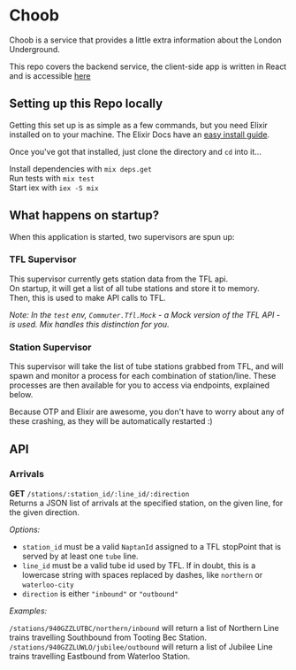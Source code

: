 # Choob
Choob is a service that provides a little extra information about the London Underground.  

This repo covers the backend service, the client-side app is written in React and is accessible [here](https://github.com/joshvince/commuter-web)

## Setting up this Repo locally
Getting this set up is as simple as a few commands, but you need Elixir installed
on to your machine. The Elixir Docs have an
[easy install guide](http://elixir-lang.org/install.html).

Once you've got that installed, just clone the directory and `cd` into it...  

Install dependencies with `mix deps.get`  
Run tests with `mix test`  
Start iex with `iex -S mix`  

## What happens on startup?
When this application is started, two supervisors are spun up:  

### TFL Supervisor
This supervisor currently gets station data from the TFL api.  
On startup, it will get a list of all tube stations and store it to memory.  
Then, this is used to make API calls to TFL.  

*Note: In the `test` env, `Commuter.Tfl.Mock` - a Mock version of the TFL API -
is used. Mix handles this distinction for you.*  

### Station Supervisor
This supervisor will take the list of tube stations grabbed from TFL, and will
spawn and monitor a process for each combination of station/line. These processes
are then available for you to access via endpoints, explained below.  

Because OTP and Elixir are awesome, you don't have to worry about any of these
crashing, as they will be automatically restarted :)

## API
### Arrivals

**GET** `/stations/:station_id/:line_id/:direction`  
Returns a JSON list of arrivals at the specified station, on the given line, for
the given direction.  

*Options:*
- `station_id` must be a valid `NaptanId` assigned to a TFL stopPoint that is served
by at least one `tube` line.
- `line_id` must be a valid tube id used by TFL. If in doubt, this is a
lowercase string with spaces replaced by dashes, like `northern` or `waterloo-city`
- `direction` is either `"inbound"` or `"outbound"`  

*Examples:*   
 
`/stations/940GZZLUTBC/northern/inbound` will return a list of Northern Line
trains travelling Southbound from Tooting Bec Station.  
`/stations/940GZZLUWLO/jubilee/outbound` will return a list of Jubilee Line
trains travelling Eastbound from Waterloo Station.
